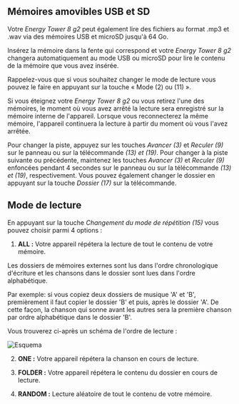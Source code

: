 ## Mémoires amovibles USB et SD

Votre *Energy Tower 8 g2* peut également lire des fichiers au format .mp3 et .wav via des mémoires USB et microSD jusqu'à 64 Go.

Insérez la mémoire dans la fente qui correspond et votre *Energy Tower 8 g2* changera automatiquement au mode USB ou microSD pour lire le contenu de la mémoire que vous avez insérée.

Rappelez-vous que si vous souhaitez changer le mode de lecture vous pouvez le faire en appuyant sur la touche « Mode (2) ou (11) ». 

Si vous éteignez votre *Energy Tower 8 g2* ou vous retirez l'une des mémoires, le moment où vous avez arrêté la lecture sera enregistré sur la mémoire interne de l'appareil. Lorsque vous reconnecterez la même mémoire, l'appareil continuera la lecture à partir du moment où vous l'avez arrêtée.

Pour changer la piste, appuyez sur les touches *Avancer (3)* et *Reculer (9)* sur le panneau ou sur la télécommande *(13) et (19)*. Pour changer à la piste suivante ou précédente, maintenez les touches *Avancer (3)* et *Reculer (9)* enfoncées pendant 4 secondes sur le panneau ou sur la télécommande *(13) et (19)*, respectivement.
Vous pouvez également changer le dossier en appuyant sur la touche *Dossier (17)* sur la télécommande.

## Mode de lecture

En appuyant sur la touche *Changement du mode de répétition (15)* vous pouvez choisir parmi 4 options :

1) **ALL :** Votre appareil répétera la lecture de tout le contenu de votre mémoire. 

Les dossiers de mémoires externes sont lus dans l'ordre chronologique d'écriture et les chansons dans le dossier sont lues dans l'ordre alphabétique.

Par exemple: si vous copiez deux dossiers de musique 'A' et 'B', premièrement il faut copier le dossier 'B' et puis, après le dossier 'A'. De cette façon, la chanson qui sonne avant les autres sera la première chanson par ordre alphabétique dans le dossier 'B'.

   Vous trouverez ci-après un schéma de l'ordre de lecture :

   ![Esquema](http://static.energysistem.com/images/manuals/42260/5492cea8f11f3.jpg)

2) **ONE :** Votre appareil répétera la chanson en cours de lecture.

3) **FOLDER :** Votre appareil répétera le contenu du dossier en cours de lecture.

4) **RANDOM :** Lecture aléatoire de tout le contenu de votre mémoire.
